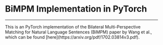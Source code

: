 # BiMPM Implementation in PyTorch
<hr>
This is an PyTorch implementation of the Bilateral Multi-Perspective Matching for Natural Language Sentences (BiMPM) paper by Wang et al., which can be found [here](https://arxiv.org/pdf/1702.03814v3.pdf).
